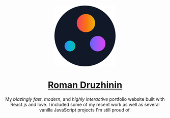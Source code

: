 <p align="center">
    <img src="./public/android-chrome-192x192.png" alt="Logo of Roman Druzhinin's website" width="192" />
</p>

<h1 align="center">
<A href="https://www.romandruzhinin.com">Roman Druzhinin</a>
</h1>

<p align="center">
My <em>blazingly fast</em>, <em>modern</em>, and <em>highly interactive</em> portfolio website built with React.js and love. I included some of my recent work as well as several vanilla JavaScript projects I'm still proud of.
</p>

